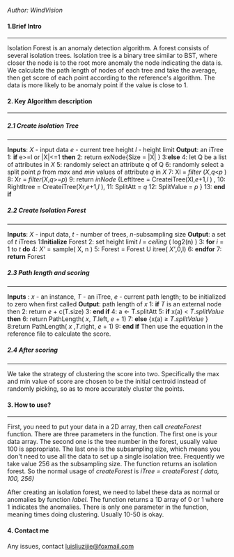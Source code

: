 *Author: WindVision*

#### 1.Brief Intro

* * *

Isolation Forest is an anomaly detection algorithm. A forest consists of several isolation trees. Isolation tree is a binary tree similar to BST, where closer the node is to the root more anomaly the node indicating the data is. We calculate the path length of nodes of each tree and take the average, then get score of each point according to the reference's algorithm. The data is more likely to be anomaly point if the value is close to 1.

#### 2. Key Algorithm description
***
##### 2.1 Create isolation Tree
***
**Inputs**: *X* - input data *e* - current tree height *l* - height limit
**Output**: an iTree
1: **if** e>=l or |X|<=1 **then**
2:  return exNode{Size = |X| }
3:**else**
4:  let Q be a list of attributes in *X*
5:  randomly select an attribute q of Q
6:  randomly select a split point *p* from *max* and *min* values of attribute *q* in *X*
7:  Xl = *filter* (*X*,*q*<*p* )
8:  Xr = *filter*(*X*,*q*>=*p*)
9:  return *inNode* {LeftItree = CreateiTree(Xl,*e*+1,*l* ) ,
10:                      RightItree = CreateiTree(Xr,*e*+1,*l* ),
11:                      SplitAtt = *q*
12:                      SplitValue = *p* }
13: **end if**

##### 2.2 Create Isolation Forest
***

**Inputs**: *X* - input data, *t* - number of trees, *n*-subsampling size
**Output**: a set of *t* iTrees
1:**Initialize** Forest
2: set height limit *l* = *ceiling* ( log2(n) )
3: **for** *i* = 1 to *t* **do**
4: *X'* = sample( X, n )
5: Forest = Forest U itree( *X'*,0,l)
6: **endfor**
7: **return** Forest 

##### 2.3 Path length and scoring
***
**Inputs** : *x* - an instance, *T* - an iTree, *e* - current path length; to be initialized to zero when first called 
**Output**: path length of *x*
1: **if** *T* is an external node then 
2: return *e* + c(T.size) 
3: **end if** 
4: a ← T.splitAtt 
5: **if** x(a) < *T*.*splitValue* **then** 
6: return PathLength( *x*, *T*.left, *e* + 1)
7: **else** {x(a) ≥ *T*.*splitValue* } 
8:return PathLength( *x* ,*T*.right, *e* + 1)
9: **end if**
Then use the equation in the reference file to calculate the score.
##### 2.4 After scoring
***
We take the strategy of clustering the score into two. Specifically the max and min value of score are chosen to be the initial centroid instead of randomly picking, so as to more accurately cluster the points. 


#### 3. How to use?
***
First, you need to put your data in a 2D array, then call *createForest* function. There are three parameters in the function. The first one is your data array. The second one is the tree number in the forest, usually value 100 is appropriate. The last one is the subsampling size, which means you don't need to use all the data to set up a single isolation tree. Frequently we take value 256 as the subsampling size. The function returns an isolation forest.
So the normal usage of *createForest* is *iTree = createForest ( data, 100, 256)*

After creating an isolation forest, we need to label these data as normal or anomalies by function *label*. The function returns a 1D array of 0 or 1 where 1 indicates the anomalies. There is only one parameter in the function, meaning times doing clustering. Usually 10-50 is okay.

#### 4. Contact me
Any issues, contact luisliuzijie@foxmail.com
